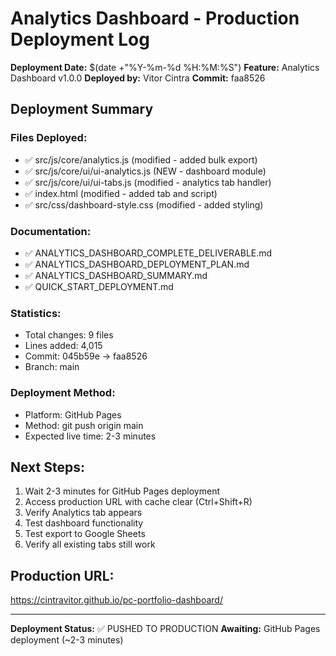 # Analytics Dashboard - Production Deployment Log

**Deployment Date:** $(date +"%Y-%m-%d %H:%M:%S")
**Feature:** Analytics Dashboard v1.0.0
**Deployed by:** Vitor Cintra
**Commit:** faa8526

## Deployment Summary

### Files Deployed:
- ✅ src/js/core/analytics.js (modified - added bulk export)
- ✅ src/js/core/ui/ui-analytics.js (NEW - dashboard module)
- ✅ src/js/core/ui/ui-tabs.js (modified - analytics tab handler)
- ✅ index.html (modified - added tab and script)
- ✅ src/css/dashboard-style.css (modified - added styling)

### Documentation:
- ✅ ANALYTICS_DASHBOARD_COMPLETE_DELIVERABLE.md
- ✅ ANALYTICS_DASHBOARD_DEPLOYMENT_PLAN.md
- ✅ ANALYTICS_DASHBOARD_SUMMARY.md
- ✅ QUICK_START_DEPLOYMENT.md

### Statistics:
- Total changes: 9 files
- Lines added: 4,015
- Commit: 045b59e → faa8526
- Branch: main

### Deployment Method:
- Platform: GitHub Pages
- Method: git push origin main
- Expected live time: 2-3 minutes

## Next Steps:

1. Wait 2-3 minutes for GitHub Pages deployment
2. Access production URL with cache clear (Ctrl+Shift+R)
3. Verify Analytics tab appears
4. Test dashboard functionality
5. Test export to Google Sheets
6. Verify all existing tabs still work

## Production URL:
https://cintravitor.github.io/pc-portfolio-dashboard/

---

**Deployment Status:** ✅ PUSHED TO PRODUCTION
**Awaiting:** GitHub Pages deployment (~2-3 minutes)
